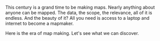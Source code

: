 <div class="about-image"></div>

<span class="leading">This century is</span> a grand time to be making maps. Nearly anything about anyone can be
 mapped. The data, the scope, the relevance, all of it is endless. And the beauty of it? All you need is access to a
 laptop and internet to become a mapmaker.

Here is the era of map making. Let's see what we can discover.
